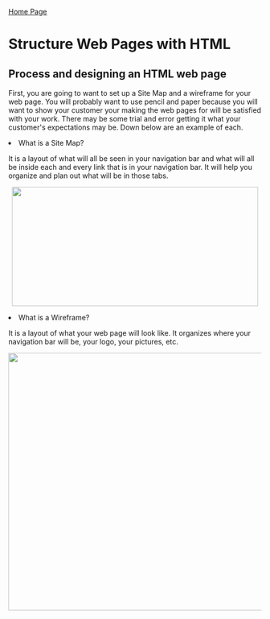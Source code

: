 [Home Page](README.md)

<!DOCTYPE html>
<html>
    <h1>Structure Web Pages with HTML</h1>
    <body>
    <h2>Process and designing an HTML web page</h2>
    <p> 
    First, you are going to want to set up a Site Map and a wireframe for your web page. You will probably want to use pencil and paper because you will want to show your customer your making the web pages for will be satisfied with your work. There may be some trial and error getting it what your customer's expectations may be. Down below are an example of each. </p>
    <li>What is a Site Map?</li>
    <p>It is a layout of what will all be seen in your navigation bar and what will all be inside each and every link that is in your navigation bar. It will help you organize and plan out what will be in those tabs. </p>
     <p style="text-align:center;"><img src="https://miro.medium.com/max/490/0*fmTh6pyS31Q3ShmG.jpg" width="490" height="237">
    <li> What is a Wireframe?</li>
    <p>It is a layout of what your web page will look like. It organizes where your navigation bar will be, your logo, your pictures, etc.</p>
     <p style="text-align:center;"></p><img src="https://moqups.com/blog/wp-content/uploads/2020/02/Screen4b.png" width="512" height="512"> 
    </body>
</html>